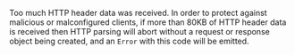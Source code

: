 
Too much HTTP header data was received. In order to protect against malicious or
malconfigured clients, if more than 80KB of HTTP header data is received then
HTTP parsing will abort without a request or response object being created, and
an `Error` with this code will be emitted.

<a id="MODULE_NOT_FOUND"></a>
